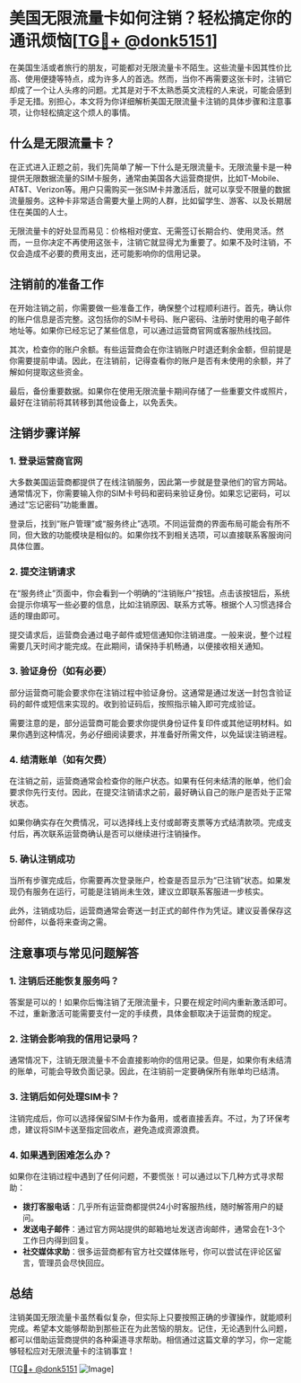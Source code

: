 # 美国无限流量卡如何注销？轻松搞定你的通讯烦恼[[TG💪+ @donk5151](https://t.me/s/donk5151)]

在美国生活或者旅行的朋友，可能都对无限流量卡不陌生。这些流量卡因其性价比高、使用便捷等特点，成为许多人的首选。然而，当你不再需要这张卡时，注销它却成了一个让人头疼的问题。尤其是对于不太熟悉英文流程的人来说，可能会感到手足无措。别担心，本文将为你详细解析美国无限流量卡注销的具体步骤和注意事项，让你轻松搞定这个烦人的事情。

## 什么是无限流量卡？

在正式进入正题之前，我们先简单了解一下什么是无限流量卡。无限流量卡是一种提供无限数据流量的SIM卡服务，通常由美国各大运营商提供，比如T-Mobile、AT&T、Verizon等。用户只需购买一张SIM卡并激活后，就可以享受不限量的数据流量服务。这种卡非常适合需要大量上网的人群，比如留学生、游客、以及长期居住在美国的人士。

无限流量卡的好处显而易见：价格相对便宜、无需签订长期合约、使用灵活。然而，一旦你决定不再使用这张卡，注销它就显得尤为重要了。如果不及时注销，不仅会造成不必要的费用支出，还可能影响你的信用记录。

## 注销前的准备工作

在开始注销之前，你需要做一些准备工作，确保整个过程顺利进行。首先，确认你的账户信息是否完整。这包括你的SIM卡号码、账户密码、注册时使用的电子邮件地址等。如果你已经忘记了某些信息，可以通过运营商官网或客服热线找回。

其次，检查你的账户余额。有些运营商会在你注销账户时退还剩余金额，但前提是你需要提前申请。因此，在注销前，记得查看你的账户是否有未使用的余额，并了解如何提取这些资金。

最后，备份重要数据。如果你在使用无限流量卡期间存储了一些重要文件或照片，最好在注销前将其转移到其他设备上，以免丢失。

## 注销步骤详解

### 1. 登录运营商官网

大多数美国运营商都提供了在线注销服务，因此第一步就是登录他们的官方网站。通常情况下，你需要输入你的SIM卡号码和密码来验证身份。如果忘记密码，可以通过“忘记密码”功能重置。

登录后，找到“账户管理”或“服务终止”选项。不同运营商的界面布局可能会有所不同，但大致的功能模块是相似的。如果你找不到相关选项，可以直接联系客服询问具体位置。

### 2. 提交注销请求

在“服务终止”页面中，你会看到一个明确的“注销账户”按钮。点击该按钮后，系统会提示你填写一些必要的信息，比如注销原因、联系方式等。根据个人习惯选择合适的理由即可。

提交请求后，运营商会通过电子邮件或短信通知你注销进度。一般来说，整个过程需要几天时间才能完成。在此期间，请保持手机畅通，以便接收相关通知。

### 3. 验证身份（如有必要）

部分运营商可能会要求你在注销过程中验证身份。这通常是通过发送一封包含验证码的邮件或短信来实现的。收到验证码后，按照指示输入即可完成验证。

需要注意的是，部分运营商可能会要求你提供身份证件复印件或其他证明材料。如果你遇到这种情况，务必仔细阅读要求，并准备好所需文件，以免延误注销进程。

### 4. 结清账单（如有欠费）

在注销之前，运营商通常会检查你的账户状态。如果有任何未结清的账单，他们会要求你先行支付。因此，在提交注销请求之前，最好确认自己的账户是否处于正常状态。

如果你确实存在欠费情况，可以选择线上支付或邮寄支票等方式结清款项。完成支付后，再次联系运营商确认是否可以继续进行注销操作。

### 5. 确认注销成功

当所有步骤完成后，你需要再次登录账户，检查是否显示为“已注销”状态。如果发现仍有服务在运行，可能是注销尚未生效，建议立即联系客服进一步核实。

此外，注销成功后，运营商通常会寄送一封正式的邮件作为凭证。建议妥善保存这份邮件，以备将来查询之需。

## 注意事项与常见问题解答

### 1. 注销后还能恢复服务吗？

答案是可以的！如果你后悔注销了无限流量卡，只要在规定时间内重新激活即可。不过，重新激活可能需要支付一定的手续费，具体金额取决于运营商的规定。

### 2. 注销会影响我的信用记录吗？

通常情况下，注销无限流量卡不会直接影响你的信用记录。但是，如果你有未结清的账单，可能会导致负面记录。因此，在注销前一定要确保所有账单均已结清。

### 3. 注销后如何处理SIM卡？

注销完成后，你可以选择保留SIM卡作为备用，或者直接丢弃。不过，为了环保考虑，建议将SIM卡送至指定回收点，避免造成资源浪费。

### 4. 如果遇到困难怎么办？

如果你在注销过程中遇到了任何问题，不要慌张！可以通过以下几种方式寻求帮助：

- **拨打客服电话**：几乎所有运营商都提供24小时客服热线，随时解答用户的疑问。
- **发送电子邮件**：通过官方网站提供的邮箱地址发送咨询邮件，通常会在1-3个工作日内得到回复。
- **社交媒体求助**：很多运营商都有官方社交媒体账号，你可以尝试在评论区留言，管理员会尽快回应。

## 总结

注销美国无限流量卡虽然看似复杂，但实际上只要按照正确的步骤操作，就能顺利完成。希望本文能够帮助到那些正在为此苦恼的朋友。记住，无论遇到什么问题，都可以借助运营商提供的各种渠道寻求帮助。相信通过这篇文章的学习，你一定能够轻松应对无限流量卡的注销事宜！

[[TG💪+ @donk5151](https://t.me/s/donk5151) ![Image](https://i.postimg.cc/rwNCRYN7/Snipaste-2025-04-30-17-27-05.png)]